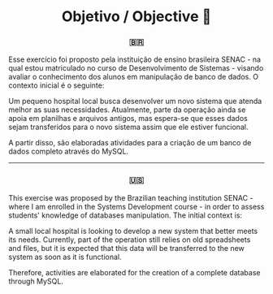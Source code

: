 <div align="center">
<h1> Objetivo / Objective 💭 </h1>
</div>

<div align="center">
<h3> 🇧🇷 </h3>
</div>
Esse exercício foi proposto pela instituição de ensino brasileira SENAC - na qual estou matriculado no curso de Desenvolvimento de Sistemas - visando avaliar o conhecimento dos alunos em manipulação de banco de dados. O contexto inicial é o seguinte:

Um pequeno hospital local busca desenvolver um novo sistema que atenda melhor as suas necessidades. Atualmente, parte da operação ainda se apoia em planilhas e arquivos antigos, mas espera-se que esses dados sejam transferidos para o novo sistema assim que ele estiver funcional.

A partir disso, são elaboradas atividades para a criação de um banco de dados completo através do MySQL.

-----------------------------------------------------------------------------------------------------------------------------------------------------------

<div align="center">
<h3> 🇺🇸 </h3>
</div>
This exercise was proposed by the Brazilian teaching institution SENAC - where I am enrolled in the Systems Development course - in order to assess students' knowledge of databases manipulation. The initial context is:

A small local hospital is looking to develop a new system that better meets its needs. Currently, part of the operation still relies on old spreadsheets and files, but it is expected that this data will be transferred to the new system as soon as it is functional.

Therefore, activities are elaborated for the creation of a complete database through MySQL.
